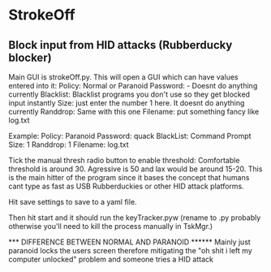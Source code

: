 # StrokeOff
Block input from HID attacks (Rubberducky blocker)
------------------------------------------------------
Main GUI is strokeOff.py. This will open a GUI which can have values entered into it:
Policy: Normal or Paranoid
Password: <Anything you want> - Doesnt do anything currently
Blacklist: Blacklist programs you don't use so they get blocked input instantly
Size: just enter the number 1 here. It doesnt do anything currently
Randdrop: Same with this one
Filename: put something fancy like log.txt

Example: 
  Policy: Paranoid
  Password: quack
  BlackList:  Command Prompt
  Size: 1
  Randdrop: 1
  Filename: log.txt
  
Tick the manual thresh radio button to enable threshold:
  Comfortable threshold is around 30. Agressive is 50 and lax would be around 15-20. This is the main hitter of the program since it bases the concept that humans cant type as fast as USB Rubberduckies or other HID attack platforms. 
  
 Hit save settings to save to a yaml file.
 
 Then hit start and it should run the keyTracker.pyw (rename to .py probably otherwise you'll need to kill the process manually in TskMgr.)
 
 *** DIFFERENCE BETWEEN NORMAL AND PARANOID ******
 Mainly just paranoid locks the users screen therefore mitigating the "oh shit i left my computer unlocked" problem and someone tries a HID attack

